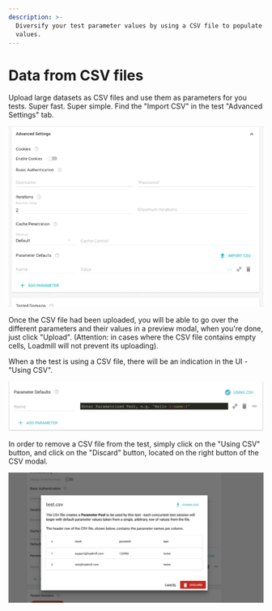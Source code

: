 ```yaml
---
description: >-
  Diversify your test parameter values by using a CSV file to populate their
  values.
---
```


# Data from CSV files

Upload large datasets as CSV files and use them as parameters for you tests. Super fast. Super simple. Find the "Import CSV" in the test  "Advanced Settings" tab.

![](../.gitbook/assets/mar-04-2018-12-18-15-1.gif)

Once the CSV file had been uploaded, you will be able to go over the different parameters and their values in a preview modal, when you're done, just click "Upload". \(Attention: in cases where the CSV file contains empty cells, Loadmill will not prevent its uploading\).

When a the test is using a CSV file, there will be an indication in the UI - "Using CSV".

![](../.gitbook/assets/screen-shot-2019-02-10-at-3.17.48-pm.png)

 In order to remove a CSV file from the test, simply click on the "Using CSV" button, and click on the "Discard" button, located on the right button of the CSV modal.

![](../.gitbook/assets/screen-shot-2019-02-10-at-3.21.14-pm.png)



